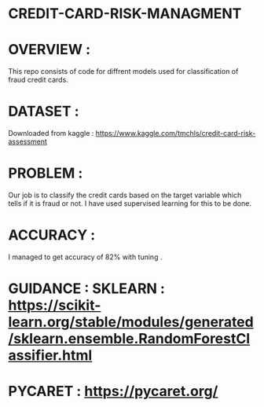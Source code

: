 # CREDIT-CARD-RISK-MANAGMENT

# OVERVIEW :

This repo consists of code for diffrent models used for classification of fraud credit cards.

# DATASET :

Downloaded from kaggle : https://www.kaggle.com/tmchls/credit-card-risk-assessment

# PROBLEM : 

Our job is to classify the credit cards based on the target variable which tells if it is fraud or not.
I have used supervised learning for this to be done.


# ACCURACY :

I managed to get accuracy of 82% with tuning .

# GUIDANCE : SKLEARN : https://scikit-learn.org/stable/modules/generated/sklearn.ensemble.RandomForestClassifier.html
#            PYCARET : https://pycaret.org/

